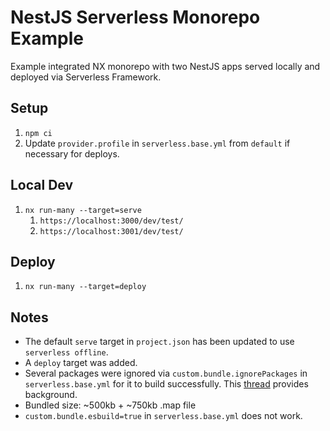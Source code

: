 # NestJS Serverless Monorepo Example

Example integrated NX monorepo with two NestJS apps served locally and deployed via Serverless Framework.

## Setup
1. `npm ci`
2. Update `provider.profile` in `serverless.base.yml` from `default` if necessary for deploys.

## Local Dev
1. `nx run-many --target=serve`
   1. `https://localhost:3000/dev/test/`
   2. `https://localhost:3001/dev/test/`

## Deploy
1. `nx run-many --target=deploy`

## Notes
* The default `serve` target in `project.json` has been updated to use `serverless offline`.
* A `deploy` target was added.
* Several packages were ignored via `custom.bundle.ignorePackages` in `serverless.base.yml` for it to build successfully. This [thread](https://github.com/nestjs/nest/issues/1706) provides background.
* Bundled size: ~500kb + ~750kb .map file
* `custom.bundle.esbuild=true` in `serverless.base.yml` does not work.
